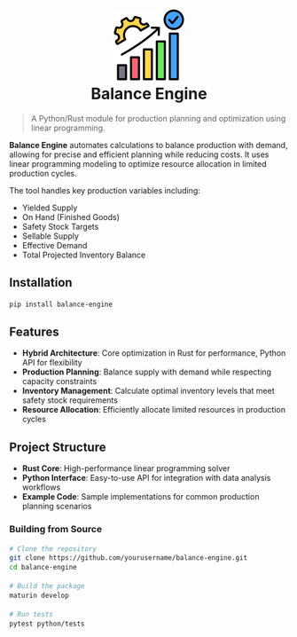<h1 align="center">
  <img src="https://raw.githubusercontent.com/Yrrrrrf/balance_engine/refs/heads/main/resources/img/success.png" alt="Balance Engine Optimization Icon" width="128" height="128">
  <div align="center">Balance Engine</div>
</h1>

> A Python/Rust module for production planning and optimization using linear programming.

**Balance Engine** automates calculations to balance production with demand, allowing for precise and efficient planning while reducing costs. It uses linear programming modeling to optimize resource allocation in limited production cycles.

The tool handles key production variables including:
- Yielded Supply
- On Hand (Finished Goods)
- Safety Stock Targets
- Sellable Supply
- Effective Demand
- Total Projected Inventory Balance

## Installation

```bash
pip install balance-engine
```



## Features

- **Hybrid Architecture**: Core optimization in Rust for performance, Python API for flexibility
- **Production Planning**: Balance supply with demand while respecting capacity constraints
- **Inventory Management**: Calculate optimal inventory levels that meet safety stock requirements
- **Resource Allocation**: Efficiently allocate limited resources in production cycles

## Project Structure

- **Rust Core**: High-performance linear programming solver
- **Python Interface**: Easy-to-use API for integration with data analysis workflows
- **Example Code**: Sample implementations for common production planning scenarios
### Building from Source

```bash
# Clone the repository
git clone https://github.com/yourusername/balance-engine.git
cd balance-engine

# Build the package
maturin develop

# Run tests
pytest python/tests
```

<!-- ## License

This project is licensed under the MIT License - see the [LICENSE](LICENSE) file for details. -->
